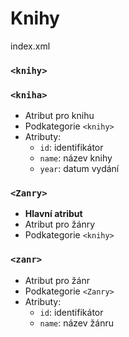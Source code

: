 # Knihy

index.xml


### `<knihy>`
### `<kniha>`
- Atribut pro knihu
- Podkategorie `<knihy>`
- Atributy:
    - `id`: identifikátor
    - `name`: název knihy
    - `year`: datum vydání

### `<Zanry>`
- **Hlavní atribut** 
- Atribut pro žánry
- Podkategorie `<knihy>`

### `<zanr>`
- Atribut pro žánr
- Podkategorie `<Zanry>`
- Atributy:
    - `id`: identifikátor
    - `name`: název žánru
